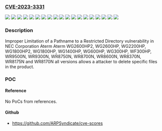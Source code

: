 ### [CVE-2023-3331](https://cve.mitre.org/cgi-bin/cvename.cgi?name=CVE-2023-3331)
![](https://img.shields.io/static/v1?label=Product&message=Aterm%20WF300HP&color=blue)
![](https://img.shields.io/static/v1?label=Product&message=Aterm%20WG1400HP&color=blue)
![](https://img.shields.io/static/v1?label=Product&message=Aterm%20WG1800HP&color=blue)
![](https://img.shields.io/static/v1?label=Product&message=Aterm%20WG1800HP2&color=blue)
![](https://img.shields.io/static/v1?label=Product&message=Aterm%20WG2200HP&color=blue)
![](https://img.shields.io/static/v1?label=Product&message=Aterm%20WG2600HP&color=blue)
![](https://img.shields.io/static/v1?label=Product&message=Aterm%20WG2600HP2&color=blue)
![](https://img.shields.io/static/v1?label=Product&message=Aterm%20WG300HP&color=blue)
![](https://img.shields.io/static/v1?label=Product&message=Aterm%20WG600HP&color=blue)
![](https://img.shields.io/static/v1?label=Product&message=Aterm%20WR8170N&color=blue)
![](https://img.shields.io/static/v1?label=Product&message=Aterm%20WR8175N&color=blue)
![](https://img.shields.io/static/v1?label=Product&message=Aterm%20WR8370N&color=blue)
![](https://img.shields.io/static/v1?label=Product&message=Aterm%20WR8600N&color=blue)
![](https://img.shields.io/static/v1?label=Product&message=Aterm%20WR8700N&color=blue)
![](https://img.shields.io/static/v1?label=Product&message=Aterm%20WR8750N&color=blue)
![](https://img.shields.io/static/v1?label=Product&message=Aterm%20WR9300N&color=blue)
![](https://img.shields.io/static/v1?label=Product&message=Aterm%20WR9500N&color=blue)
![](https://img.shields.io/static/v1?label=Version&message=all%20versions%20&color=brightgreen)
![](https://img.shields.io/static/v1?label=Vulnerability&message=CWE-22%3A%20Improper%20Limitation%20of%20a%20Pathname%20to%20a%20Restricted%20Directory&color=brightgreen)

### Description

Improper Limitation of a Pathname to a Restricted Directory vulnerability in NEC Corporation Aterm Aterm WG2600HP2, WG2600HP, WG2200HP, WG1800HP2, WG1800HP, WG1400HP, WG600HP, WG300HP, WF300HP, WR9500N, WR9300N, WR8750N, WR8700N, WR8600N, WR8370N, WR8175N and WR8170N all versions allows a attacker to delete specific files in the product.

### POC

#### Reference
No PoCs from references.

#### Github
- https://github.com/ARPSyndicate/cve-scores

